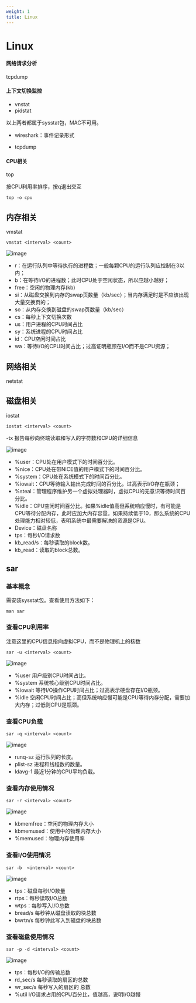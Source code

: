 ```yaml
---
weight: 1
title: Linux
---
```


# Linux

#### 网络请求分析

tcpdump

#### 上下文切换监控

- vnstat
- pidstat

以上两者都属于sysstat包，MAC不可用。

- wireshark：事件记录形式

- tcpdump

#### CPU相关

top 

按CPU利用率排序，按q退出交互

```shell
top -o cpu
```

## 内存相关

vmstat

```shell
vmstat <interval> <count>
```

![image](/images/devops/linux1.png)

- r：在运行队列中等待执行的进程数；一般每颗CPU的运行队列应控制在3以内；
- b：在等待I/O的进程数；此时CPU处于空闲状态，所以应越小越好；
- free：空闲的物理内存(kb)
- si：从磁盘交换到内存的swap页数量（kb/sec）；当内存满足时是不应该出现大量交换页的；
- so：从内存交换到磁盘的swap页数量（kb/sec）
- cs：每秒上下文切换次数
- us：用户进程的CPU时间占比
- sy：系统进程的CPU时间占比
- id：CPU空闲时间占比
- wa：等待I/O的CPU时间占比；过高证明瓶颈在I/O而不是CPU资源；

## 网络相关

netstat



## 磁盘相关

iostat

```shell
iostat <interval> <count>
```

-tx 报告每秒向终端读取和写入的字符数和CPU的详细信息

![image](/images/devops/linux2.png)


- %user：CPU处在用户模式下的时间百分比。
- %nice：CPU处在带NICE值的用户模式下的时间百分比。
- %system：CPU处在系统模式下的时间百分比。
- %iowait：CPU等待输入输出完成时间的百分比。过高表示I/O存在瓶颈；
- %steal：管理程序维护另一个虚拟处理器时，虚拟CPU的无意识等待时间百分比。
- %idle：CPU空闲时间百分比。如果%idle值高但系统响应慢时，有可能是CPU等待分配内存，此时应加大内存容量。如果持续低于10，那么系统的CPU处理能力相对较低，表明系统中最需要解决的资源是CPU。
- Device：磁盘名称
- tps：每秒I/O请求数
- kb_read/s：每秒读取的block数。
- kb_read：读取的block总数。

## sar

### 基本概念

需安装sysstat包。查看使用方法如下：

```shell
man sar
```

### 查看CPU利用率

注意这里的CPU信息指向虚拟CPU，而不是物理机上的核数

```shell
sar -u <interval> <count>
```

![image](/images/devops/linux3.png)

- %user 用户级别CPU时间占比。
- %system 系统核心级别CPU时间占比。
- %iowait 等待I/O操作CPU时间占比；过高表示硬盘存在I/O瓶颈。
- %idle 空闲CPU时间占比；高但系统响应慢可能是CPU等待内存分配，需要加大内存；过低则CPU是瓶颈。

### 查看CPU负载

```shell
sar -q <interval> <count>
```

![image](/images/devops/linux4.png)

- runq-sz 运行队列的长度。
- plist-sz 进程和线程数的数量。
- ldavg-1 最近1分钟的CPU平均负载。

### 查看内存使用情况

```shell
sar -r <interval> <count>
```

![image](/images/devops/linux5.png)

- kbmemfree：空闲的物理内存大小
- kbmemused：使用中的物理内存大小
- %memused：物理内存使用率

### 查看I/O使用情况

```shell
sar -b  <interval> <count>
```

![image](/images/devops/linux6.png)

- tps：磁盘每秒I/O数量
- rtps：每秒读取I/O总数
- wtps：每秒写入I/O总数
- bread/s 每秒钟从磁盘读取的块总数
- bwrtn/s 每秒钟此写入到磁盘的块总数

### 查看磁盘使用情况

```shell
sar -p -d <interval> <count>
```

![image](/images/devops/linux7.png)

- tps：每秒I/O的传输总数
- rd_sec/s 每秒读取的扇区的总数
- wr_sec/s 每秒写入的扇区的 总数
- %util I/O请求占用的CPU百分比，值越高，说明I/O越慢